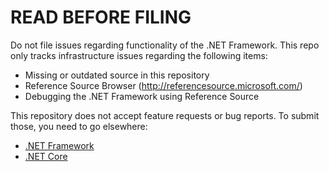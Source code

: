 # READ BEFORE FILING

Do not file issues regarding functionality of the .NET Framework. This repo
only tracks infrastructure issues regarding the following items:

* Missing or outdated source in this repository
* Reference Source Browser (http://referencesource.microsoft.com/)
* Debugging the .NET Framework using Reference Source

This repository does not accept feature requests or bug reports. To submit
those, you need to go elsewhere:

* [.NET Framework](https://developercommunity.visualstudio.com/dotnet)
* [.NET Core](https://github.com/dotnet/core)
